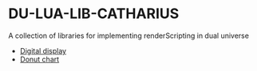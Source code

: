 # DU-LUA-LIB-CATHARIUS
A collection of libraries for implementing renderScripting in dual universe

- [Digital display](digitalDisplay/README.md)
- [Donut chart](donutChart/README.md)
